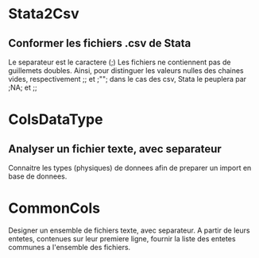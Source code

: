# Stata2Csv
Conformer les fichiers .csv de Stata
------------------------------------
Le separateur est le caractere (;)
Les fichiers ne contiennent pas de guillemets doubles.
Ainsi, pour distinguer les valeurs nulles des chaines vides,
respectivement ;; et ;""; dans le cas des csv, 
Stata le peuplera par ;NA; et ;;

# ColsDataType
Analyser un fichier texte, avec separateur
------------------------------------------
Connaitre les types (physiques) de donnees 
afin de preparer un import en base de donnees.

# CommonCols
Designer un ensemble de fichiers texte, avec separateur.
A partir de leurs entetes, contenues sur leur premiere ligne,
fournir la liste des entetes communes a l'ensemble des fichiers.
